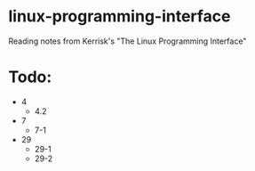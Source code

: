 # linux-programming-interface
Reading notes from Kerrisk's "The Linux Programming Interface"

# Todo:
- 4
  - 4.2
- 7
  - 7-1
- 29
  - 29-1
  - 29-2

